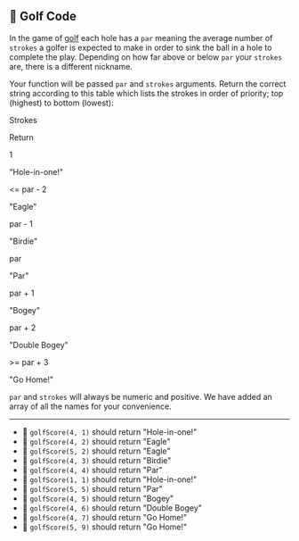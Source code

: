 🚀 Golf Code
------------

In the game of [golf](https://en.wikipedia.org/wiki/Golf) each hole has a `par` meaning the average number of `strokes` a golfer is expected to make in order to sink the ball in a hole to complete the play. Depending on how far above or below `par` your `strokes` are, there is a different nickname.

Your function will be passed `par` and `strokes` arguments. Return the correct string according to this table which lists the strokes in order of priority; top (highest) to bottom (lowest):

Strokes

Return

1

"Hole-in-one!"

<= par - 2

"Eagle"

par - 1

"Birdie"

par

"Par"

par + 1

"Bogey"

par + 2

"Double Bogey"

\>= par + 3

"Go Home!"

`par` and `strokes` will always be numeric and positive. We have added an array of all the names for your convenience.

* * *

*   🧪 `golfScore(4, 1)` should return "Hole-in-one!"
*   🧪 `golfScore(4, 2)` should return "Eagle"
*   🧪 `golfScore(5, 2)` should return "Eagle"
*   🧪 `golfScore(4, 3)` should return "Birdie"
*   🧪 `golfScore(4, 4)` should return "Par"
*   🧪 `golfScore(1, 1)` should return "Hole-in-one!"
*   🧪 `golfScore(5, 5)` should return "Par"
*   🧪 `golfScore(4, 5)` should return "Bogey"
*   🧪 `golfScore(4, 6)` should return "Double Bogey"
*   🧪 `golfScore(4, 7)` should return "Go Home!"
*   🧪 `golfScore(5, 9)` should return "Go Home!"